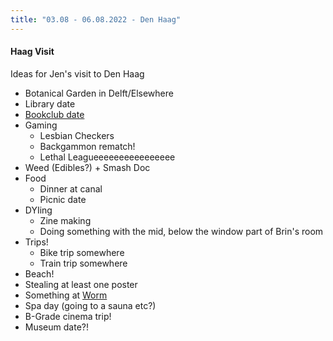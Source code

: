 ```yaml
---
title: "03.08 - 06.08.2022 - Den Haag"
---
```


#### Haag Visit
Ideas for Jen's visit to Den Haag

- Botanical Garden in Delft/Elsewhere
- Library date
- [Bookclub date](content/notes/bookclub.md)
- Gaming
	- Lesbian Checkers
	- Backgammon rematch!
	- Lethal Leagueeeeeeeeeeeeeeee
- Weed (Edibles?) + Smash Doc
- Food
	- Dinner at canal
	- Picnic date
- DYIing
	- Zine making
	- Doing something with the mid, below the window part of Brin's room
- Trips!
	- Bike trip somewhere 
	- Train trip somewhere
- Beach!
- Stealing at least one poster
- Something at [Worm](https://worm.org)
- Spa day (going to a sauna etc?)
- B-Grade cinema trip!
- Museum date?!